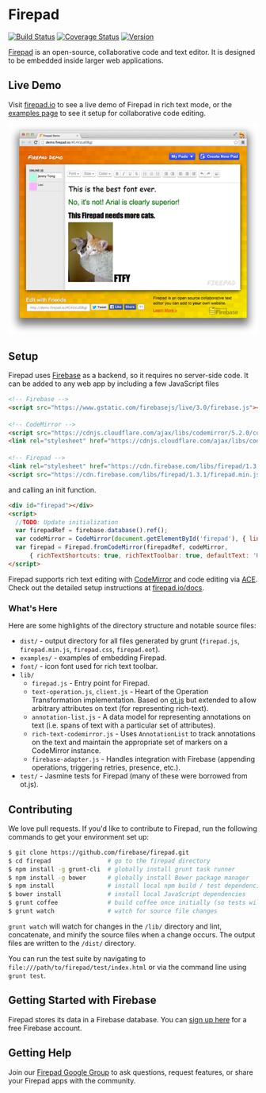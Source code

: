 # Firepad

[![Build Status](https://travis-ci.org/firebase/firepad.svg?branch=master)](https://travis-ci.org/firebase/firepad)
[![Coverage Status](https://img.shields.io/coveralls/firebase/firepad.svg?branch=master&style=flat)](https://coveralls.io/r/firebase/firepad)
[![Version](https://badge.fury.io/gh/firebase%2Ffirepad.svg)](http://badge.fury.io/gh/firebase%2Ffirepad)

[Firepad](http://www.firepad.io/) is an open-source, collaborative code and text editor. It is
designed to be embedded inside larger web applications.

## Live Demo

Visit [firepad.io](http://demo.firepad.io/) to see a live demo of Firepad in rich text mode, or the
[examples page](http://www.firepad.io/examples/) to see it setup for collaborative code editing.

[![a screenshot of demo.firepad.io including a picture of two cats and a discussion about fonts](screenshot.png)](http://demo.firepad.io/)

## Setup
Firepad uses [Firebase](https://firebase.google.com/?utm_source=firepad) as a backend, so it requires no server-side
code. It can be added to any web app by including a few JavaScript files

```HTML
<!-- Firebase -->
<script src="https://www.gstatic.com/firebasejs/live/3.0/firebase.js"></script>

<!-- CodeMirror -->
<script src="https://cdnjs.cloudflare.com/ajax/libs/codemirror/5.2.0/codemirror.js"></script>
<link rel="stylesheet" href="https://cdnjs.cloudflare.com/ajax/libs/codemirror/5.2.0/codemirror.css"/>

<!-- Firepad -->
<link rel="stylesheet" href="https://cdn.firebase.com/libs/firepad/1.3.1/firepad.css" />
<script src="https://cdn.firebase.com/libs/firepad/1.3.1/firepad.min.js"></script>
```

and calling an init function.

```HTML
<div id="firepad"></div>
<script>
  //TODO: Update initialization
  var firepadRef = firebase.database().ref();
  var codeMirror = CodeMirror(document.getElementById('firepad'), { lineWrapping: true });
  var firepad = Firepad.fromCodeMirror(firepadRef, codeMirror,
      { richTextShortcuts: true, richTextToolbar: true, defaultText: 'Hello, World!' });
</script>
```

Firepad supports rich text editing with [CodeMirror](http://codemirror.net/) and code editing via
[ACE](http://ace.c9.io/). Check out the detailed setup instructions at [firepad.io/docs](http://www.firepad.io/docs).

### What's Here

Here are some highlights of the directory structure and notable source files:

* `dist/` - output directory for all files generated by grunt (`firepad.js`, `firepad.min.js`, `firepad.css`, `firepad.eot`).
* `examples/` - examples of embedding Firepad.
* `font/` - icon font used for rich text toolbar.
* `lib/`
    * `firepad.js` - Entry point for Firepad.
    * `text-operation.js`, `client.js` - Heart of the Operation Transformation implementation.  Based on
      [ot.js](https://github.com/Operational-Transformation/ot.js/) but extended to allow arbitrary
      attributes on text (for representing rich-text).
    * `annotation-list.js` - A data model for representing annotations on text (i.e. spans of text with a particular
      set of attributes).
    * `rich-text-codemirror.js` - Uses `AnnotationList` to track annotations on the text and maintain the appropriate
      set of markers on a CodeMirror instance.
    * `firebase-adapter.js` - Handles integration with Firebase (appending operations, triggering retries,
      presence, etc.).
* `test/` - Jasmine tests for Firepad (many of these were borrowed from ot.js).

## Contributing

We love pull requests. If you'd like to contribute to Firepad, run the following commands to get your environment set up:

```bash
$ git clone https://github.com/firebase/firepad.git
$ cd firepad                # go to the firepad directory
$ npm install -g grunt-cli  # globally install grunt task runner
$ npm install -g bower      # globally install Bower package manager
$ npm install               # install local npm build / test dependencies
$ bower install             # install local JavaScript dependencies
$ grunt coffee              # build coffee once initially (so tests will work)
$ grunt watch               # watch for source file changes
```

`grunt watch` will watch for changes in the `/lib/` directory and lint, concatenate, and minify the
source files when a change occurs. The output files are written to the `/dist/` directory.

You can run the test suite by navigating to `file:///path/to/firepad/test/index.html` or via the
command line using `grunt test`.

## Getting Started with Firebase

Firepad stores its data in a Firebase database. You can
[sign up here](https://firebase.google.com) for a free Firebase account.

## Getting Help

Join our [Firepad Google Group](https://groups.google.com/forum/#!forum/firepad-io) to ask
questions, request features, or share your Firepad apps with the community.
